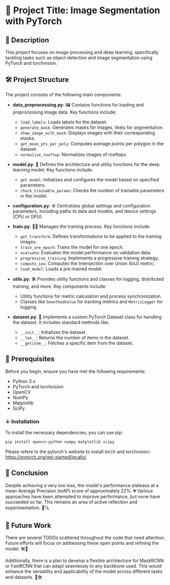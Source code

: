 # 🚀 Project Title: Image Segmentation with PyTorch

## 📝 Description
This project focuses on image processing and deep learning, specifically tackling tasks such as object detection and image segmentation using PyTorch and torchvision.

## 🛠️ Project Structure

The project consists of the following main components:

- **data_preprocessing.py**: 🖼️ Contains functions for loading and preprocessing image data. Key functions include:
  - `load_labels`: Loads labels for the dataset.
  - `generate_mask`: Generates masks for images, likely for segmentation.
  - `show_image_with_mask`: Displays images with their corresponding masks.
  - `get_mean_pts_per_poly`: Computes average points per polygon in the dataset.
  - `normalize_rooftop`: Normalizes images of rooftops.

- **model.py**: 🤖 Defines the architecture and utility functions for the deep learning model. Key functions include:
  - `get_model`: Initializes and configures the model based on specified parameters.
  - `check_trainable_params`: Checks the number of trainable parameters in the model.

- **configuration.py**: ⚙️ Centralizes global settings and configuration parameters, including paths to data and models, and device settings (CPU or GPU).

- **train.py**: 🏋️‍♂️ Manages the training process. Key functions include:
  - `get_transform`: Defines transformations to be applied to the training images.
  - `train_one_epoch`: Trains the model for one epoch.
  - `evaluate`: Evaluates the model performance on validation data.
  - `progressive_training`: Implements a progressive training strategy.
  - `compute_iou`: Computes the Intersection over Union (IoU) metric.
  - `load_model`: Loads a pre-trained model.

- **utils.py**: 🛠️ Provides utility functions and classes for logging, distributed training, and more. Key components include:
  - Utility functions for metric calculation and process synchronization.
  - Classes like `SmoothedValue` for tracking metrics and `MetricLogger` for logging.

- **dataset.py**: 📂 Implements a custom PyTorch Dataset class for handling the dataset. It includes standard methods like:
  - `__init__`: Initializes the dataset.
  - `__len__`: Returns the number of items in the dataset.
  - `__getitem__`: Fetches a specific item from the dataset.

## 📌 Prerequisites

Before you begin, ensure you have met the following requirements:
- Python 3.x
- PyTorch and torchvision
- OpenCV
- NumPy
- Matplotlib
- SciPy

### ↓ Installation

To install the necessary dependencies, you can use pip:

```bash
pip install opencv-python numpy matplotlib scipy
```
Please refere to the pytorch's website to install torch and torchvision: 
https://pytorch.org/get-started/locally/

## 🏁 Conclusion

Despite achieving a very low loss, the model's performance plateaus at a mean Average Precision (mAP) score of approximately 22%. 💔 Various approaches have been attempted to improve performance, but none have succeeded so far. This remains an area of active reflection and experimentation. 🧠🔍

## 🚀 Future Work

There are several TODOs scattered throughout the code that need attention. Future efforts will focus on addressing these open points and refining the model. 🛠️🔧

Additionally, there is a plan to develop a flexible architecture for MaskRCNN or FastRCNN that can adapt seamlessly to any backbone used. This would enhance the versatility and applicability of the model across different tasks and datasets. 🌟🛠️

